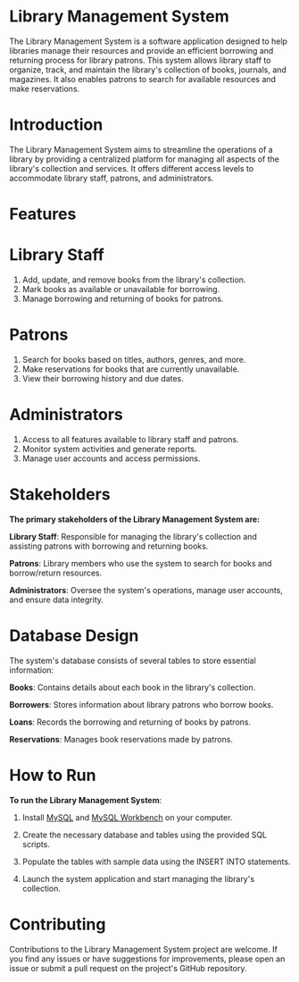 # Library Management System
The Library Management System is a software application designed to help libraries manage their resources and provide an efficient borrowing and returning process for library patrons. This system allows library staff to organize, track, and maintain the library's collection of books, journals, and magazines. It also enables patrons to search for available resources and make reservations.

# Introduction
The Library Management System aims to streamline the operations of a library by providing a centralized platform for managing all aspects of the library's collection and services. It offers different access levels to accommodate library staff, patrons, and administrators.

# Features
# Library Staff

1. Add, update, and remove books from the library's collection.
2. Mark books as available or unavailable for borrowing.
3. Manage borrowing and returning of books for patrons.
# Patrons

1. Search for books based on titles, authors, genres, and more.
2. Make reservations for books that are currently unavailable.
3. View their borrowing history and due dates.
# Administrators

1. Access to all features available to library staff and patrons.
2. Monitor system activities and generate reports.
3. Manage user accounts and access permissions.
   
# Stakeholders

**The primary stakeholders of the Library Management System are:**

**Library Staff**: Responsible for managing the library's collection and assisting patrons with borrowing and returning books.

**Patrons**: Library members who use the system to search for books and borrow/return resources.

**Administrators**: Oversee the system's operations, manage user accounts, and ensure data integrity.

# Database Design
The system's database consists of several tables to store essential information:

**Books**: Contains details about each book in the library's collection.

**Borrowers**: Stores information about library patrons who borrow books.

**Loans**: Records the borrowing and returning of books by patrons.

**Reservations**: Manages book reservations made by patrons.

# How to Run
**To run the Library Management System**:

1. Install <a href="https://dev.mysql.com/downloads/installer/">MySQL</a> and <a href="https://dev.mysql.com/downloads/workbench/">MySQL Workbench</a> on your computer.

2. Create the necessary database and tables using the provided SQL scripts.

3. Populate the tables with sample data using the INSERT INTO statements.

4. Launch the system application and start managing the library's collection.

# Contributing
Contributions to the Library Management System project are welcome. If you find any issues or have suggestions for improvements, please open an issue or submit a pull request on the project's GitHub repository.


